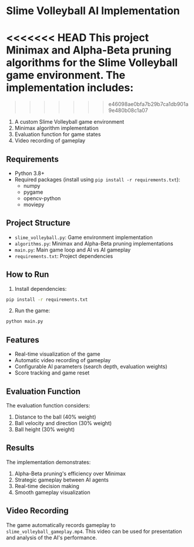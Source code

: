 # Slime Volleyball AI Implementation

<<<<<<< HEAD
This project Minimax and Alpha-Beta pruning algorithms for the Slime Volleyball game environment. The implementation includes:
=======
>>>>>>> e46098ae0bfa7b29b7ca1db901a9e480b08c1a07

1. A custom Slime Volleyball game environment
2. Minimax algorithm implementation
3. Evaluation function for game states
4. Video recording of gameplay

## Requirements

- Python 3.8+
- Required packages (install using `pip install -r requirements.txt`):
  - numpy
  - pygame
  - opencv-python
  - moviepy

## Project Structure

- `slime_volleyball.py`: Game environment implementation
- `algorithms.py`: Minimax and Alpha-Beta pruning implementations
- `main.py`: Main game loop and AI vs AI gameplay
- `requirements.txt`: Project dependencies

## How to Run

1. Install dependencies:

```bash
pip install -r requirements.txt
```

2. Run the game:

```bash
python main.py
```

## Features

- Real-time visualization of the game
- Automatic video recording of gameplay
- Configurable AI parameters (search depth, evaluation weights)
- Score tracking and game reset

## Evaluation Function

The evaluation function considers:

1. Distance to the ball (40% weight)
2. Ball velocity and direction (30% weight)
3. Ball height (30% weight)

## Results

The implementation demonstrates:

1. Alpha-Beta pruning's efficiency over Minimax
2. Strategic gameplay between AI agents
3. Real-time decision making
4. Smooth gameplay visualization

## Video Recording

The game automatically records gameplay to `slime_volleyball_gameplay.mp4`. This video can be used for presentation and analysis of the AI's performance.
